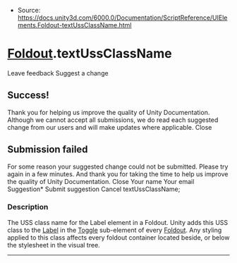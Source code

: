 * Source: https://docs.unity3d.com/6000.0/Documentation/ScriptReference/UIElements.Foldout-textUssClassName.html

#  [Foldout](https://docs.unity3d.com/6000.0/Documentation/ScriptReference/UIElements.Foldout.html).textUssClassName
Leave feedback
Suggest a change
## Success!
Thank you for helping us improve the quality of Unity Documentation. Although we cannot accept all submissions, we do read each suggested change from our users and will make updates where applicable.
Close
## Submission failed
For some reason your suggested change could not be submitted. Please <a>try again</a> in a few minutes. And thank you for taking the time to help us improve the quality of Unity Documentation.
Close
Your name Your email Suggestion* Submit suggestion
Cancel
textUssClassName; 
### Description
The USS class name for the Label element in a Foldout. 
Unity adds this USS class to the [Label](https://docs.unity3d.com/6000.0/Documentation/ScriptReference/UIElements.Label.html) in the [Toggle](https://docs.unity3d.com/6000.0/Documentation/ScriptReference/UIElements.Toggle.html) sub-element of every [Foldout](https://docs.unity3d.com/6000.0/Documentation/ScriptReference/UIElements.Foldout.html). Any styling applied to this class affects every foldout container located beside, or below the stylesheet in the visual tree. 
* * *
